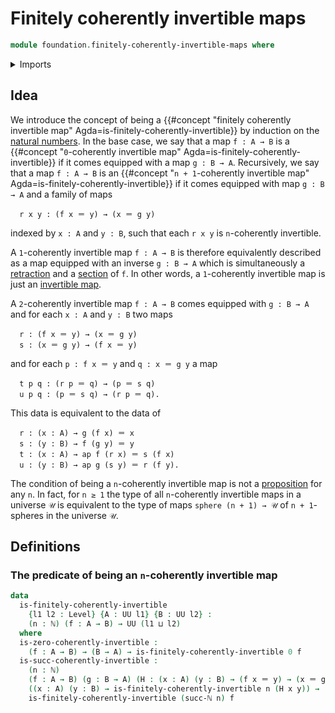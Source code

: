 # Finitely coherently invertible maps

```agda
module foundation.finitely-coherently-invertible-maps where
```

<details><summary>Imports</summary>

```agda
open import elementary-number-theory.natural-numbers

open import foundation.identity-types
open import foundation.unit-type
open import foundation.universe-levels
```

</details>

## Idea

We introduce the concept of being a
{{#concept "finitely coherently invertible map" Agda=is-finitely-coherently-invertible}}
by induction on the
[natural numbers](elementary-number-theory.natural-numbers.md). In the base
case, we say that a map `f : A → B` is a
{{#concept "`0`-coherently invertible map" Agda=is-finitely-coherently-invertible}}
if it comes equipped with a map `g : B → A`. Recursively, we say that a map
`f : A → B` is an
{{#concept "`n + 1`-coherently invertible map" Agda=is-finitely-coherently-invertible}}
if it comes equipped with map `g : B → A` and a family of maps

```text
  r x y : (f x ＝ y) → (x ＝ g y)
```

indexed by `x : A` and `y : B`, such that each `r x y` is `n`-coherently
invertible.

A `1`-coherently invertible map `f : A → B` is therefore equivalently described
as a map equipped with an inverse `g : B → A` which is simultaneously a
[retraction](foundation-core.retractions.md) and a
[section](foundation-core.sections.md) of `f`. In other words, a `1`-coherently
invertible map is just an [invertible map](foundation-core.invertible-maps.md).

A `2`-coherently invertible map `f : A → B` comes equipped with `g : B → A` and
for each `x : A` and `y : B` two maps

```text
  r : (f x ＝ y) → (x ＝ g y)
  s : (x ＝ g y) → (f x ＝ y)
```

and for each `p : f x ＝ y` and `q : x ＝ g y` a map

```text
  t p q : (r p ＝ q) → (p ＝ s q)
  u p q : (p ＝ s q) → (r p ＝ q).
```

This data is equivalent to the data of

```text
  r : (x : A) → g (f x) ＝ x
  s : (y : B) → f (g y) ＝ y
  t : (x : A) → ap f (r x) ＝ s (f x)
  u : (y : B) → ap g (s y) ＝ r (f y).
```

The condition of being a `n`-coherently invertible map is not a
[proposition](foundation-core.propositions.md) for any `n`. In fact, for `n ≥ 1`
the type of all `n`-coherently invertible maps in a universe `𝒰` is equivalent
to the type of maps `sphere (n + 1) → 𝒰` of `n + 1`-spheres in the universe `𝒰`.

## Definitions

### The predicate of being an `n`-coherently invertible map

```agda
data
  is-finitely-coherently-invertible
    {l1 l2 : Level} {A : UU l1} {B : UU l2} :
    (n : ℕ) (f : A → B) → UU (l1 ⊔ l2)
  where
  is-zero-coherently-invertible :
    (f : A → B) → (B → A) → is-finitely-coherently-invertible 0 f
  is-succ-coherently-invertible :
    (n : ℕ)
    (f : A → B) (g : B → A) (H : (x : A) (y : B) → (f x ＝ y) → (x ＝ g y)) →
    ((x : A) (y : B) → is-finitely-coherently-invertible n (H x y)) →
    is-finitely-coherently-invertible (succ-ℕ n) f
```
